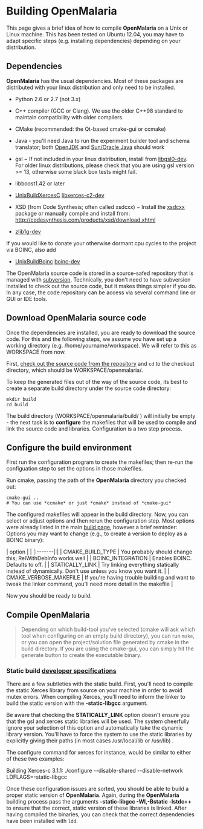 # Building OpenMalaria #

This page gives a brief idea of how to compile **OpenMalaria** on a Unix or Linux machine. This has been tested on Ubuntu 12.04, you may have to adapt specific steps (e.g. installing dependencies) depending on your distribution.

## Dependencies ##

**OpenMalaria** has the usual dependencies. Most of these packages are distributed with your linux distribution and only need to be installed.

  * Python 2.6 or 2.7 (not 3.x)

  * C++ compiler (GCC or Clang). We use the older C++98 standard to maintain compatibility with older compilers.

  * CMake (recommended: the Qt-based cmake-gui or ccmake)

  * Java - you'll need Java to run the experiment builder tool and schema translator; both [OpenJDK](http://openjdk.java.net/) and [Sun/Oracle Java](http://java.com/en/) should work

  * gsl − If not included in your linux distribution, install from [libgsl0-dev](http://packages.debian.org/search?keywords=libgsl0-dev). For older linux distributions, please check that you are using gsl version >= 13, otherwise some black box tests might fail.

  * libboost1.42 or later

  * [UnixBuildXercesC](UnixBuildXercesC.md) [libxerces-c2-dev](http://packages.debian.org/search?keywords=libxerces-c2-dev)

  * XSD (from Code Synthesis; often called xsdcxx) − Install the [xsdcxx](http://packages.debian.org/search?keywords=xsdcxx) package or manually compile and install from: http://codesynthesis.com/products/xsd/download.xhtml

  * [zlib1g-dev](http://packages.debian.org/search?keywords=zlib1g-dev)

If you would like to donate your otherwise dormant cpu cycles to the project via BOINC, also add

  * [UnixBuildBoinc](UnixBuildBoinc.md) [boinc-dev](http://packages.debian.org/search?keywords=boinc-dev)

The OpenMalaria source code is stored in a source-safed repository that is managed with [subversion](http://subversion.apache.org/packages.html). Technically, you don't need to have subversion installed to check out the source code, but it makes things simpler if you do. In any case, the code repository can be access via several command line or GUI or IDE tools.

## Download OpenMalaria source code ##
Once the dependencies are installed, you are ready to download the source code. For this and the following steps, we assume you have set up a working directory (e.g. /home/yourname/workspace). We will refer to this as WORKSPACE from now.

First, [check out the source code from the repository](http://code.google.com/p/openmalaria/source/checkout) and `cd` to the checkout directory, which should be WORKSPACE/openmalaria/.

To keep the generated files out of the way of the source code, its best to create a separate build directory under the source code directory:

```
mkdir build
cd build
```

The build directory (WORKSPACE/openmalaria/build/ ) will initially be empty - the next task is to **configure** the makefiles that will be used to compile and link the source code and libraries. Configuration is a two step process.

## Configure the build environment ##

First run the configuration program to create the makefiles; then re-run the configuation step to set the options in those makefiles.

Run cmake, passing the path of the **OpenMalaria** directory you checked out:
```
cmake-gui ..
# You can use *ccmake* or just *cmake* instead of *cmake-gui*
```

The configured makefiles will appear in the build directory.  Now, you can select or adjust options and then rerun the configuration step. Most options were already listed in the main [build page](BuildSystem.md), however a brief reminder:
Options you may want to change (e.g., to create a version to deploy as a BOINC binary):

| option | |
|:-------|:|
| CMAKE\_BUILD\_TYPE | You probably should change this;  RelWithDebInfo works well |
| BOINC\_INTEGRATION | Enables BOINC. Defaults to off. |
| STATICALLY\_LINK | Try linking everything statically instead of dynamically. Don't use unless you know you want it. |
| CMAKE\_VERBOSE\_MAKEFILE | If you're having trouble building and want to tweak the linker command, you'll need more detail in the makefile |

Now you should be ready to build.

## Compile OpenMalaria ##

> Depending on which build-tool you've selected (cmake will ask which tool when configuring on an empty build directory), you can run `make`, or you can open the project/solution file generated by cmake in the build directory. If you are using the cmake-gui, you can simply hit the generate button to create the executable binary.

### Static build [developer specifications ](.md) ###

There are a few subtleties with the static build. First,  you'll need to compile the static Xerces library from source on your machine in order to avoid mutex errors. When compiling Xerces, you'll need to inform the linker to build the static version with the **-static-libgcc** argument.

Be aware that checking the **STATICALLY\_LINK** option doesn't ensure you that the gsl and xerces static libraries will be used. The system cheerfully ignore your selection of this option and automatically take the dynamic library version. You'll have to force the system to use the static libraries by explicitly giving their paths (in most cases /usr/local/lib or /usr/lib) .

The configure command for xerces for instance,  would be similar to either of these two examples:

Building Xerces-c 3.1.1:
./configure --disable-shared --disable-network LDFLAGS=-static-libgcc

Once these configuration issues are sorted, you should be able to build a proper static  version of **OpenMalaria**. Again, during the **OpenMalaria** building process  pass the arguments **-static-libgcc -Wl,-Bstatic -lstdc++**  to ensure that the correct, static version of these libraries is linked. After having compiled the binaries, you can check that the correct dependencies have been installed  with `ldd`.